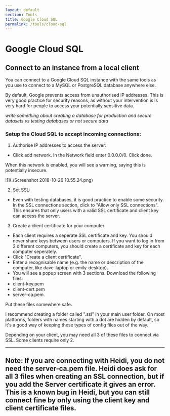 ```yaml
---
layout: default
section: Tools
title: Google Cloud SQL
permalink: /tools/cloud-sql
---
```


# Google Cloud SQL

## Connect to an instance from a local client

You can connect to a Google Cloud SQL instance with the same tools as you use to connect to a MySQL or PostgreSQL database anywhere else.

By default, Google prevents access from unauthorised IP addresses. This is very good practice for security reasons, as without your intervention is is very hard for people to access your potentially sensitive data.

_write something about creating a database for production and secure datasets vs testing databases or not secure data_

### Setup the Cloud SQL to accept incoming connections:

1. Authorise IP addresses to access the server:

- Click add network. In the Network field enter 0.0.0.0/0. Click done.

When this network is enabled, you will see a warning, saying this is potentially insecure.

![](./Screenshot 2018-10-26 10.55.24.png)

2. Set SSL:

- Even with testing databases, it is good practice to enable some security. In the SSL connections section, click to "Allow only SSL connections". This ensures that only users with a valid SSL certificate and client key can access the server.

3. Create a client certificate for your computer.

- Each client requires a seperate SSL certificate and key. You should never share keys between users or computers. If you want to log in from 2 different computers, you should create a certificate and key for each computer seperately.
- Click "Create a client certificate".
- Enter a recognisable name (e.g. the name or description of the computer, like dave-laptop or emily-desktop).
- You will see a popup screen with 3 sections. Download the following files:
- client-key.pem
- client-cert.pem
- server-ca.pem.

Put these files somewhere safe.

I recommend creating a folder called ".ssl" in your main user folder. On most platforms, folders with names starting with a dot are hidden by default, so it's a good way of keeping these types of config files out of the way.

Depending on your client, you may need all 3 of these files to connect via SSL. Some clients require only 2.

---

## **Note**: If you are connecting with Heidi, you do not need the server-ca.pem file. Heidi does ask for all 3 files when creating an SSL connection, but if you add the Server certificate it gives an error. This is a known bug in Heidi, but you can still connect fine by only using the client key and client certificate files.
